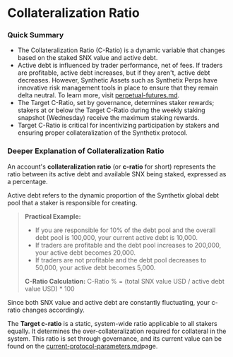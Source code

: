 # Collateralization Ratio

### Quick Summary

* The Collateralization Ratio (C-Ratio) is a dynamic variable that changes based on the staked SNX value and active debt.
* Active debt is influenced by trader performance, net of fees. If traders are profitable, active debt increases, but if they aren't, active debt decreases. However, Synthetic Assets such as Synthetix Perps have innovative risk management tools in place to ensure that they remain delta neutral. To learn more, visit [perpetual-futures.md](../../synthetix-protocol/synthetic-assets/perpetual-futures.md "mention").
* The Target C-Ratio, set by governance, determines staker rewards; stakers at or below the Target C-Ratio during the weekly staking snapshot (Wednesday) receive the maximum staking rewards.
* Target C-Ratio is critical for incentivizing participation by stakers and ensuring proper collateralization of the Synthetix protocol.

### Deeper Explanation of Collateralization Ratio

An account's **collateralization ratio** (or **c-ratio** for short) represents the ratio between its active debt and available SNX being staked, expressed as a percentage.

Active debt refers to the dynamic proportion of the Synthetix global debt pool that a staker is responsible for creating.

> **Practical Example:**
>
> * If you are responsible for 10% of the debt pool and the overall debt pool is 100,000, your current active debt is 10,000.
> * If traders are profitable and the debt pool increases to 200,000, your active debt becomes 20,000.
> * If traders are not profitable and the debt pool decreases to 50,000, your active debt becomes 5,000.
>
> **C-Ratio Calculation:** C-Ratio % = (total SNX value USD / active debt value USD) \* 100

Since both SNX value and active debt are constantly fluctuating, your c-ratio changes accordingly.

The **Target c-ratio** is a static, system-wide ratio applicable to all stakers equally. It determines the over-collateralization required for collateral in the system. This ratio is set through governance, and its current value can be found on the [current-protocol-parameters.md](../current-protocol-parameters.md "mention")page.&#x20;
